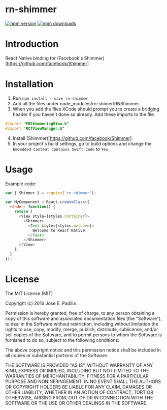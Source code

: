 # rn-shimmer
[![npm version](https://img.shields.io/npm/v/rn-shimmer.svg?style=flat-square)](https://www.npmjs.com/package/rn-shimmer)
[![npm downloads](https://img.shields.io/npm/dm/rn-shimmer.svg?style=flat-square)](https://www.npmjs.com/package/rn-shimmer)

# Introduction

React Native binding for (Facebook's Shimmer)[https://github.com/facebook/Shimmer]

# Installation

1. Run `npm install --save rn-shimmer`
2. Add all the files under node_modules/rn-shimer/RNShimmer.
3. When you add the files XCode should prompt you to create a bridging header if you haven't done so already. Add these imports to the file.

  ```Objective-C
  #import "FBShimmeringView.h"
  #import "RCTViewManager.h"
  ```
4. Install (Shimmer)[https://github.com/facebook/Shimmer].
5. In your project's build settings, go to build options and change the `Embedded Content Contains Swift Code` to `Yes`.

# Usage

Example code:

```JavaScript
var { Shimmer } = require('rn-shimmer');

var MyComponent = React.createClass({
  render: function() {
    return (
      <View style={styles.container}>
        <Shimmer>
          <Text style={styles.welcome}>
            Welcome to React Native!
          </Text>
        </Shimmer>
      </View>
    );
  }
});
```

# License
The MIT License (MIT)

Copyright (c) 2016 Jose E. Padilla

Permission is hereby granted, free of charge, to any person obtaining a copy
of this software and associated documentation files (the "Software"), to deal
in the Software without restriction, including without limitation the rights
to use, copy, modify, merge, publish, distribute, sublicense, and/or sell
copies of the Software, and to permit persons to whom the Software is
furnished to do so, subject to the following conditions:

The above copyright notice and this permission notice shall be included in all
copies or substantial portions of the Software.

THE SOFTWARE IS PROVIDED "AS IS", WITHOUT WARRANTY OF ANY KIND, EXPRESS OR
IMPLIED, INCLUDING BUT NOT LIMITED TO THE WARRANTIES OF MERCHANTABILITY,
FITNESS FOR A PARTICULAR PURPOSE AND NONINFRINGEMENT. IN NO EVENT SHALL THE
AUTHORS OR COPYRIGHT HOLDERS BE LIABLE FOR ANY CLAIM, DAMAGES OR OTHER
LIABILITY, WHETHER IN AN ACTION OF CONTRACT, TORT OR OTHERWISE, ARISING FROM,
OUT OF OR IN CONNECTION WITH THE SOFTWARE OR THE USE OR OTHER DEALINGS IN THE
SOFTWARE.
